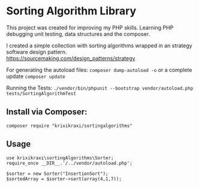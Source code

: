 # Sorting Algorithm Library

This project was created for improving my PHP skills.
Learning PHP debugging unit testing, data structures and the composer.

I created a simple collection with sorting algorithms 
wrapped in an strategy software design pattern.
https://sourcemaking.com/design_patterns/strategy

For generating the autoload files:
`composer dump-autoload -o`
or a complete update
`composer update`

Running the Tests: 
`./vendor/bin/phpunit --bootstrap vendor/autoload.php tests/SortingAlgorithmTest`

## Install via Composer:

`composer require "krixikraxi/sortingalgorithms"`

## Usage

```
use krixikraxi\sortingAlgorithms\Sorter;
require_once __DIR__.'/../vendor/autoload.php';

$sorter = new Sorter("InsertionSort");
$sortedArray = $sorter->sort(array(4,1,7));
```